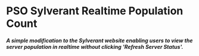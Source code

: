 # PSO Sylverant Realtime Population Count
##### A simple modification to the Sylverant website enabling users to view the server population in realtime without clicking 'Refresh Server Status'.


